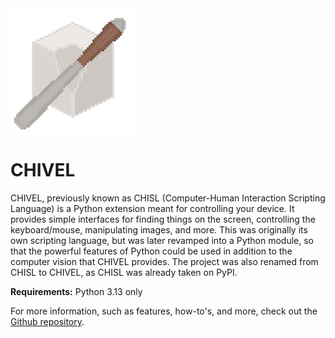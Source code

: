 <img src='https://raw.githubusercontent.com/mtalyat/CHIVEL/refs/heads/main/Images/icon.png' width=200px>

# CHIVEL

CHIVEL, previously known as CHISL (Computer-Human Interaction Scripting Language) is a Python extension meant for controlling your device. It provides simple interfaces for finding things on the screen, controlling the keyboard/mouse, manipulating images, and more. This was originally its own scripting language, but was later revamped into a Python module, so that the powerful features of Python could be used in addition to the computer vision that CHIVEL provides. The project was also renamed from CHISL to CHIVEL, as CHISL was already taken on PyPI.

**Requirements:** Python 3.13 only

For more information, such as features, how-to's, and more, check out the [Github repository](https://github.com/mtalyat/CHIVEL).